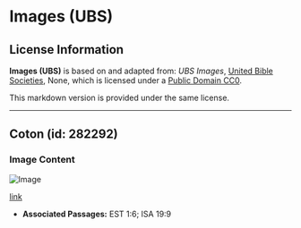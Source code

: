 # Images (UBS)

## License Information

**Images (UBS)** is based on and adapted from: _UBS Images_, [United Bible Societies](https://unitedbiblesocieties.org/), None, which is licensed under a [Public Domain CC0](https://creativecommons.org/public-domain/cc0/).

This markdown version is provided under the same license.



--------------------------------

## Coton (id: 282292)

### Image Content

![Image](https://cdn.aquifer.bible/aquifer-content/resources/Media/WEB-0157_cotton.jpg)

[link](https://cdn.aquifer.bible/aquifer-content/resources/Media/WEB-0157_cotton.jpg)

* **Associated Passages:** EST 1:6; ISA 19:9

